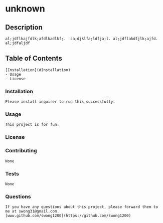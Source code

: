# unknown
## Description
    al;jdflkajfdlk;afdlkadlkf;.  sa;djklfa;ldfja;l. al;jdflakdfjlk;ajfd. al;jdfaljdf
## Table of Contents
    [Installation](#Installation)
    - Usage
    - License
### Installation
    Please install inquirer to run this successfully.
### Usage
    This project is for fun.
### License
    
### Contributing
    None
### Tests
    None
### Questions
    If you have any questions about this project, please forward them to me at swong31@gmail.com.
    [www.github.com/swong1200](https://github.com/swong1200)
  